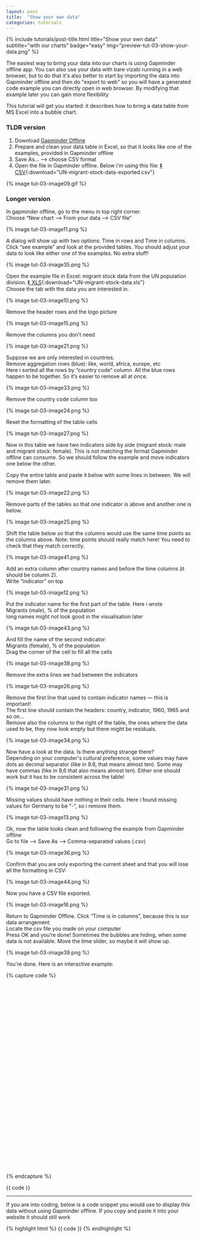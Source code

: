 ```yaml
---
layout: post
title:  "Show your own data"
categories: tutorials
---
```


{%
  include tutorials/post-title.html
  title="Show your own data"
  subtitle="with our charts"
  badge="easy"
  img="preview-tut-03-show-your-data.png"
%}
<!--more-->

The easiest way to bring your data into our charts is using Gapminder offline app. You can also use your data with bare vizabi running in a web browser, but to do that it's also better to start by importing the data into Gapminder offline and then do "export to web" so you will have a generated code example you can directly open in web browser. By modifying that example later you can gain more flexibility

This tutorial will get you started: it describes how to bring a data table from MS Excel into a bubble chart.

### TLDR version 
1. Download [Gapminder Offline](https://www.gapminder.org/tools-offline/)
2. Prepare and clean your data table in Excel, so that it looks like one of the examples, provided in Gapminder offline 
3. Save As... —> choose CSV format
4. Open the file in Gapminder offline. Below i'm using this file: [⏬ CSV](/data/UN-migrant-stock-data-exported.csv){:download="UN-migrant-stock-data-exported.csv"}

{% image tut-03-image09.gif %} 


### Longer version
<!--iframe src="https://player.vimeo.com/video/235094596" width="100%" height="480" frameborder="0" webkitallowfullscreen mozallowfullscreen allowfullscreen></iframe-->


In gapminder offline, go to the menu in top right corner.  
Choose “New chart —> From your data —> CSV file”  

{% image tut-03-image11.png %} 

A dialog will show up with two options: Time in rows and Time in columns. Click “see example” and look at the provided tables. You should adjust your data to look like either one of the examples. No extra stuff!

{% image tut-03-image35.png %} 

Open the example file in Excel: migrant stock data from the UN population division. [⏬ XLS](/data/UN-migrant-stock-data.xls){:download="UN-migrant-stock-data.xls"}   
Choose the tab with the data you are interested in.

{% image tut-03-image10.png %} 

Remove the header rows and the logo picture

{% image tut-03-image15.png %} 

Remove the columns you don’t need

{% image tut-03-image21.png %} 

Suppose we are only interested in countries.  
Remove aggregation rows (blue): like, world, africa, europe, etc  
Here i sorted all the rows by “country code” column. All the blue rows happen to be together. So it’s easier to remove all at once.

{% image tut-03-image33.png %}

Remove the country code column too

{% image tut-03-image24.png %} 

Reset the formatting of the table cells

{% image tut-03-image27.png %} 

Now in this table we have two indicators side by side (migrant stock: male and migrant stock: female). This is not matching the format Gapminder offline can consume. So we should follow the example and move indicators one below the other.

Copy the entire table and paste it below with some lines in between. We will remove them later.

{% image tut-03-image22.png %} 

Remove parts of the tables so that one indicator is above and another one is below.

{% image tut-03-image25.png %} 


Shift the table below so that the columns would use the same time points as the columns above.  Note: time points should really match here! You need to check that they match correctly.

{% image tut-03-image41.png %} 

Add an extra column after country names and before the time columns (it should be column 2).  
Write “indicator” on top

{% image tut-03-image12.png %} 

Put the indicator name for the first part of the table. Here i wrote  
Migrants (male), % of the population  
long names might not look good in the visualisation later

{% image tut-03-image43.png %} 

And fill the name of the second indicator:  
Migrants (female), % of the population  
Drag the corner of the cell to fill all the cells

{% image tut-03-image38.png %} 

Remove the extra lines we had between the indicators

{% image tut-03-image26.png %} 

Remove the first line that used to contain indicator names — this is important!  
The first line should contain the headers: country, indicator, 1960, 1965 and so on...   
Remove also the columns to the right of the table, the ones where the data used to be, they now look empty but there might be residuals.

{% image tut-03-image34.png %} 

Now have a look at the data. Is there anything strange there?  
Depending on your computer's cultural preference, some values may have dots as decimal separator (like in 9.6, that means almost ten). Some may have commas (like in 9,6 that also means almost ten). Either one should work but it has to be consistent across the table!

{% image tut-03-image31.png %} 

Missing values should have nothing in their cells. Here i found missing values for Germany to be “-”, so i remove them.

{% image tut-03-image13.png %} 

Ok, now the table looks clean and following the example from Gapminder offline  
Go to file —> Save As —> Comma-separated values (.csv)

{% image tut-03-image36.png %} 

Confirm that you are only exporting the current sheet and that you will lose all the formatting in CSV:

{% image tut-03-image44.png %} 

Now you have a CSV file exported.

{% image tut-03-image16.png %} 

Return to Gapminder Offline. Click “Time is in columns”, because this is our data arrangement.  
Locate the csv file you made on your computer  
Press OK and you’re done! Sometimes the bubbles are hiding, when some data is not available. Move the time slider, so maybe it will show up.

{% image tut-03-image39.png %} 

You're done. Here is an interactive example:


{% capture code %}
<div id="placeholder" class="example-placeholder" style="max-width: 720px; height: 500px; padding-top: 0;"></div>

<link rel="stylesheet" href="//s3-eu-west-1.amazonaws.com/static.gapminderdev.org/vizabi.css">
<link rel="stylesheet" href="//s3-eu-west-1.amazonaws.com/static.gapminderdev.org/bubblechart.css">

<script src="//d3js.org/d3.v4.min.js"></script>
<script src="//s3-eu-west-1.amazonaws.com/static.gapminderdev.org/vizabi.js"></script>
<script src="//s3-eu-west-1.amazonaws.com/static.gapminderdev.org/bubblechart.js"></script>

<script>
var config = {
    "locale": {
      "filePath": "/preview/data/translation/"
    }, 
    "data": {
      "reader": "csv-time_in_columns",
      "path": "https://raw.githubusercontent.com/Gapminder/vizabi-website/develop/data/UN-migrant-stock-data-exported.csv"
    }
};

Vizabi("BubbleChart", document.getElementById("placeholder"), config);
</script>
{% endcapture %}

{{ code }}

---
If you are into coding, below is a code snippet you would use to display this data without using Gapminder offline. If you copy and paste it into your website it should still work

{% highlight html %}
{{ code }}
{% endhighlight %}

